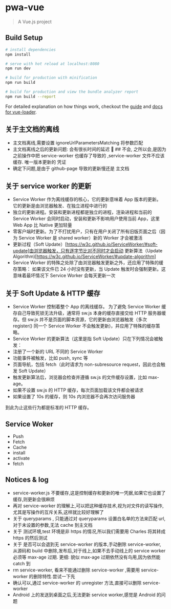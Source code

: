 # pwa-vue

> A Vue.js project

## Build Setup

```bash
# install dependencies
npm install

# serve with hot reload at localhost:8080
npm run dev

# build for production with minification
npm run build

# build for production and view the bundle analyzer report
npm run build --report
```

For detailed explanation on how things work, checkout the [guide](http://vuejs-templates.github.io/webpack/) and [docs for vue-loader](http://vuejs.github.io/vue-loader).

## 关于主文档的离线

* 主文档离线,需要设置 ignoreUrlParametersMatching 将参数匹配
* 主文档离线之后的更新问题: 会有很长时间的延迟  ## 不会, 之所以会,是因为之前操作中把 service-worker 也缓存了导致的 ,service-worker 文件不应该缓存. 唯一版本更新的 凭证
* 确定下问题,是由于 github-page 导致的更新慢还是 主文档

## 关于 service worker 的更新

* Service Worker 作为离线缓存的核心，它的更新意味着 App 版本的更新。 它的更新是由浏览器触发、在独立进程中进行的
* 独立的更新进程。安装和更新进程都是独立的进程，渲染进程和当前的 Service Worker 会同时启动，安装和更新不影响用户使用当前 App，这里 Web App 比 Native 更加轻量
* 零客户端时更新。为了不打扰用户，只有在用户关闭了所有旧版页面之后（因为 Service Worker 是 shared worker）新的 Worker 才会被激活
* 更新过程（Soft Update）[https://w3c.github.io/ServiceWorker/#soft-update]由浏览器触发，只有逐字节比对不同时才会启动 更新算法（Update Algorithm)[https://w3c.github.io/ServiceWorker/#update-algorithm]
* Service Worker 的特殊之处除了由浏览器触发更新之外，还应用了特殊的缓存策略： 如果该文件已 24 小时没有更新，当 Update 触发时会强制更新。这意味着最坏情况下 Service Worker 会每天更新一次

## 关于 Soft Update & HTTP 缓存

* Service Worker 控制着整个 App 的离线缓存。 为了避免 Service Worker 缓存自己导致死锁无法升级，通常将 sw.js 本身的缓存直接交给 HTTP 服务器缓存。但 sw.js 并不是页面的脚本资源，它的更新由浏览器触发（多次 register() 同一个 Service Worker 不会触发更新)，并应用了特殊的缓存策略。
* Service Worker 的更新算法（这里是指 Soft Update）只在下列情况会被触发：
* 注册了一个新的 URL 不同的 Service Worker
* 功能事件被触发，比如 push, sync 等
* 页面导航，包括 fetch（此时请求为 non-subresource request，因此也会触发 Soft Update）
* 触发更新算法后，浏览器会检查并遵循 sw.js 的文件缓存设置，比如 max-age。
* 如果不设置 sw.js 的 HTTP 缓存，每次页面加载该文件都会被请求
* 如果设置了 10s 的缓存，则 10s 内浏览器不会再次访问服务器

到此为止这些行为都是标准的 HTTP 缓存。

## Service Woker

* Push
* Fetch
* Cache
* install
* activate
* fetch

## Notices & log

* service-worker.js 不要缓存,这是控制缓存和更新的唯一凭据,如果它也设置了缓存,则更新会很麻烦
* 再对 service-worker 的理解上,可以把这种缓存技术,视为对文件的读写操作,尤其是写操作的互斥关系,这样就比较好理解了
* 关于 queryparams , 只能通过对 queryparams 设置白名单的方法来匹配 url, 对于未设置的参数,无法 cache 到主文档
* 关于 测试环境,test 环境是非 https 的情况,所以我们需要用 Charles 将其转成 https 的然后测试
* 关于 是否可以会退到无 service-worker 的版本,手动删除 service-worker, 从源码和 build 中删除,发布后,对于线上,如果不去手动线上的 service worker 必须等 max-age 过期. 更细: 貌似 max-age 过期依然没有鸟用,因为依然能 catch 到
* rm service-worker, 看来不能通过删除 service-worker ,需要用 service-worker 的删除特性.尝试一下先
* 确认可以,通过 service-worker 的 unregister 方法,直接可以删除 service-worker
* Android 上的发送到桌面之后,无法更新 service worker,感觉是 Android 的问题
